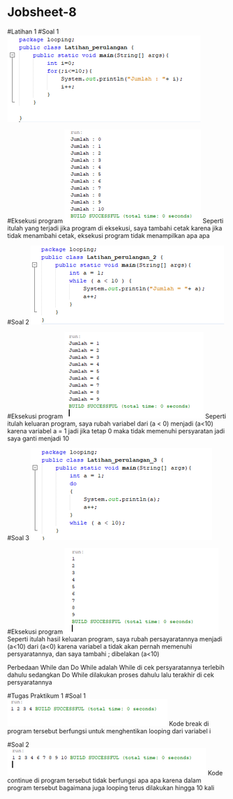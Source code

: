 # Jobsheet-8
#Latihan 1 
#Soal 1
![Alt text](https://github.com/captainhimer/Jobsheet-8/blob/master/latian%201%20j8.JPG)

#Eksekusi program
![Alt text](https://github.com/captainhimer/Jobsheet-8/blob/master/latian%201%20exenya.JPG)
Seperti itulah yang terjadi jika program di eksekusi, saya tambahi cetak karena jika tidak menambahi cetak, eksekusi program tidak menampilkan apa apa

#Soal 2
![Alt text](https://github.com/captainhimer/Jobsheet-8/blob/master/latian%201%20soal%202%20.PNG)

#Eksekusi program
![Alt text](https://github.com/captainhimer/Jobsheet-8/blob/master/soal%202%20exenya.PNG)
Seperti itulah keluaran program, saya rubah variabel dari (a < 0) menjadi (a<10) karena variabel a = 1 jadi jika tetap 0 maka tidak memenuhi persyaratan jadi saya ganti menjadi 10

#Soal 3
![Alt text](https://github.com/captainhimer/Jobsheet-8/blob/master/latian%201%20soal%203.PNG)

#Eksekusi program
![Alt text](https://github.com/captainhimer/Jobsheet-8/blob/master/soal%203%20exenya.PNG)
Seperti itulah hasil keluaran program, saya rubah persayaratannya menjadi (a<10) dari (a<0) karena variabel a tidak akan pernah memenuhi persyaratannya, dan saya tambahi ; dibelakan (a<10)

Perbedaan While dan Do While adalah While di cek persyaratannya terlebih dahulu sedangkan Do While dilakukan proses dahulu lalu terakhir di cek persyaratannya

#Tugas Praktikum 1
#Soal 1
![Alt text](https://github.com/captainhimer/Jobsheet-8/blob/master/tugas%201%20exenya.PNG)
Kode break di program tersebut berfungsi untuk menghentikan looping dari variabel i 

#Soal 2
![Alt text](https://github.com/captainhimer/Jobsheet-8/blob/master/tugas%201%20soal%202%20exenya.PNG)
Kode continue di program tersebut tidak berfungsi apa apa karena  dalam program tersebut bagaimana juga looping terus dilakukan hingga 10 kali 
